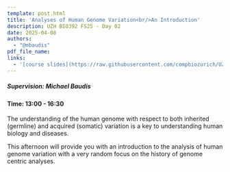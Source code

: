 ```yaml
---
template: post.html
title: 'Analyses of Human Genome Variation<br/>An Introduction'
description: UZH BIO392 FS25 - Day 02
date: 2025-04-08
authors:
  - "@mbaudis"
pdf_file_name: 
links:
  - '[course slides](https://raw.githubusercontent.com/compbiozurich/UZH-BIO392/main/course-material/2025-04-08___Michael-Baudis__Variants-technologies__BIO392-FS25.pdf)'
---
```


##### Supervision: Michael Baudis
#### Time: 13:00 - 16:30

The understanding of the human genome  with respect to both inherited (germline)
and acquired (somatic) variation is a key to understanding human biology and diseases.

<!--more-->

This afternoon will provide you with an introduction to the analysis of human
genome variation with a very random focus on the history of genome centric analyses.

